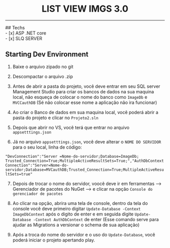 <h1 align="center">
LIST VIEW IMGS  3.0
</h1>
<p align="center">
<hr>
## Techs
<br>
- [x] ASP .NET core<br>
- [x] SLQ SERVER<br>

## Starting Dev Environment

1.	Baixe o arquivo zipado no git<br>

2.	Descompactar o arquivo .zip<br>

3.  Antes de abrir a pasta do projeto, você deve entrar em seu SQL server Management Studio para criar os bancos de dados na sua maquina local, não esqueça de colocar o nome do banco como `ImageDb` e `MVCCauthDB` (Sé não colocar esse nome a aplicação não ira funcionar)<br>

4.	Ao criar o Banco de dados em sua maquina local, você poderá abrir a pasta do projeto e clicar no `Projeto2.sln`<br>

5.  Depois que abrir no VS, você terá que entrar no arquivo `appsetttings.json`<br>

6.	Já no arquivo `appsetttings.json`, você deve alterar o `NOME DO SERVIDOR` para o seu local, linha de código:<br>

`"DevConnection":"Server =Nome-do-servidor;Database=ImageDb; Trusted_Connection=True;MultipleActiveResultSets=True;","AuthDbContextConnection":"Server=Nome-do-servidor;Database=MVCauthDB;Trusted_Connection=True;MultipleActiveResultSets=true"`<br>

7.  Depois de trocar o nome do servidor, voocê deve ir em ferramentas --> Gerenciador de pacotes do NuGet --> e clicar na opção `Console do gerenciador de pacotes` <br>

8.  Ao clicar na opção, abrira uma tela de console, dentro da tela do console você deve primeiro digitar `Update-Database -Context ImageDbContext` após o digito de enter e em seguida digite `Update-Database -Context AuthDbContext` de enter (Esse comando serve para ajudar as Migrations a versionar o schema de sua aplicação)<br>

9.	Após a troca do nome do servidor e o uso do `Update-Database`, você poderá iniciar o projeto apertando play.<br>
